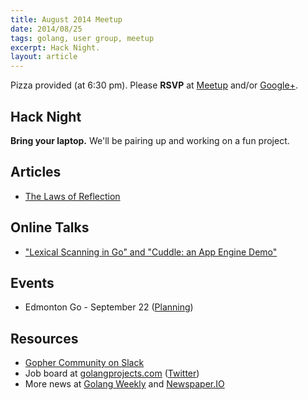 ```yaml
---
title: August 2014 Meetup
date: 2014/08/25
tags: golang, user group, meetup
excerpt: Hack Night.
layout: article
---
```


Pizza provided (at 6:30 pm). Please **RSVP** at [Meetup](http://www.meetup.com/startupedmonton/events/qfwsfhyslbhc/) and/or [Google+](https://plus.google.com/events/c7di1e56ds3pi66n4rp1ejjlhpo?authkey=CKzv8PmlpNb4pAE).

## Hack Night

**Bring your laptop.** We'll be pairing up and working on a fun project.

## Articles

* [The Laws of Reflection](http://blog.golang.org/laws-of-reflection)

## Online Talks

* ["Lexical Scanning in Go" and "Cuddle: an App Engine Demo"](http://blog.golang.org/two-go-talks-lexical-scanning-in-go-and)

## Events

* Edmonton Go - September 22 ([Planning](https://github.com/edmontongo/presentations/issues/12))

## Resources

* [Gopher Community on Slack](http://blog.gopheracademy.com/gophers-slack-community)
* Job board at [golangprojects.com](http://www.golangprojects.com/) ([Twitter](https://twitter.com/golangprojects))
* More news at [Golang Weekly](http://www.golangweekly.com/) and [Newspaper.IO](http://www.newspaper.io/golang)
